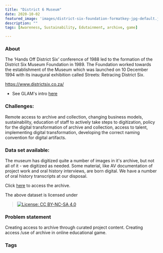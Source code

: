```yaml
---
title: "District 6 Museum"
date: 2020-10-02
featured_image: 'images/district-six-foundation-formatkey-jpg-default.jpg'
description: ""
tags: [Awareness, Sustainability, Edutainment, archive, game]

---
```


### About

The ‘Hands Off District Six’ conference of 1988 led to the formation of the District Six Museum Foundation in 1989.
The Foundation worked towards the establishment of the Museum which was launched on 10 December 1994 with its inaugural exhibition called Streets: Retracing District Six.

https://www.districtsix.co.za/

- See GLAM's intro [here](https://drive.google.com/drive/folders/1xC8T_Xnkb6rOWvYTvsYGrFHMVvb7dGYs?usp=sharing)



### Challenges:

Remote access to archive and collection, changing business models, sustainability, education of staff to actively take steps to digitization, policy for the digital transformation of archive and collection, access to talent, implementing digital transformation, developing the correct naming convention for digital artifacts.

### Data set available:

The museum has digitized quite a number of images in it's archive, but not all of it - we digitized as needed.  Some material, like AV documentation of project work and oral history interviews, are born digital. We have a number of oral history transcripts at our disposal.

Click [here](https://drive.google.com/drive/folders/1mj3FRwiEayLs1jN43IhrY30dfqiTve_4?usp=sharing) to access the archive.

The above dataset is licensed under
 > [![License: CC BY-NC-SA 4.0](https://img.shields.io/badge/License-CC%20BY--NC--SA%204.0-lightgrey.svg)](https://creativecommons.org/licenses/by-nc-sa/4.0/)

### Problem statement

Creating access to archive through curated project content. Creating access /use of archive in online educational game.





### Tags


